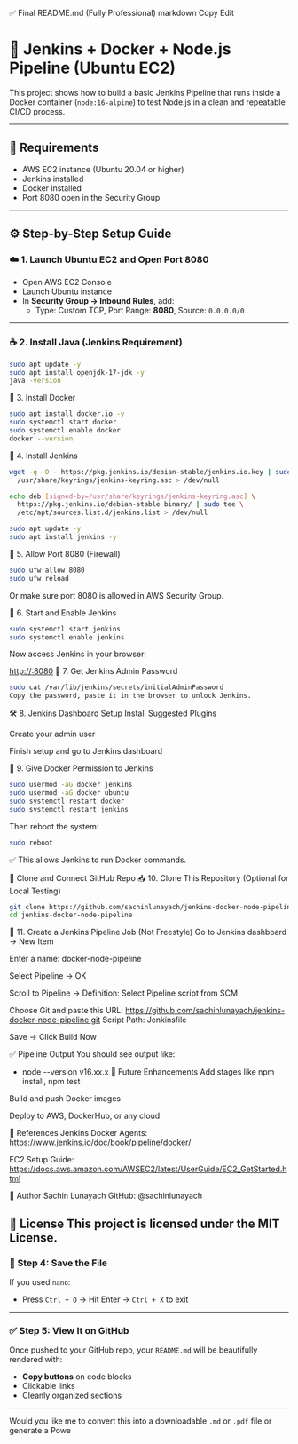 ✅ Final README.md (Fully Professional)
markdown
Copy
Edit
# 🚀 Jenkins + Docker + Node.js Pipeline (Ubuntu EC2)

This project shows how to build a basic Jenkins Pipeline that runs inside a Docker container (`node:16-alpine`) to test Node.js in a clean and repeatable CI/CD process.

---

## 🧰 Requirements

- AWS EC2 instance (Ubuntu 20.04 or higher)
- Jenkins installed
- Docker installed
- Port 8080 open in the Security Group

---

## ⚙️ Step-by-Step Setup Guide

### ☁️ 1. Launch Ubuntu EC2 and Open Port 8080

- Open AWS EC2 Console
- Launch Ubuntu instance
- In **Security Group → Inbound Rules**, add:
  - Type: Custom TCP, Port Range: **8080**, Source: `0.0.0.0/0`

---

### ☕ 2. Install Java (Jenkins Requirement)

```bash
sudo apt update -y
sudo apt install openjdk-17-jdk -y
java -version
```
🐳 3. Install Docker
```bash
sudo apt install docker.io -y
sudo systemctl start docker
sudo systemctl enable docker
docker --version
```
👷 4. Install Jenkins
```bash
wget -q -O - https://pkg.jenkins.io/debian-stable/jenkins.io.key | sudo tee \
  /usr/share/keyrings/jenkins-keyring.asc > /dev/null

echo deb [signed-by=/usr/share/keyrings/jenkins-keyring.asc] \
  https://pkg.jenkins.io/debian-stable binary/ | sudo tee \
  /etc/apt/sources.list.d/jenkins.list > /dev/null

sudo apt update -y
sudo apt install jenkins -y
```
🔐 5. Allow Port 8080 (Firewall)
```bash
sudo ufw allow 8080
sudo ufw reload
```
Or make sure port 8080 is allowed in AWS Security Group.

🔄 6. Start and Enable Jenkins
```bash
sudo systemctl start jenkins
sudo systemctl enable jenkins
```
Now access Jenkins in your browser:

[http://<your-ec2-public-ip>:8080](http://<your-ec2-public-ip>:8080)
🔑 7. Get Jenkins Admin Password
```bash
sudo cat /var/lib/jenkins/secrets/initialAdminPassword
Copy the password, paste it in the browser to unlock Jenkins.
```

🛠️ 8. Jenkins Dashboard Setup
Install Suggested Plugins

Create your admin user

Finish setup and go to Jenkins dashboard

🔧 9. Give Docker Permission to Jenkins
```bash
sudo usermod -aG docker jenkins
sudo usermod -aG docker ubuntu
sudo systemctl restart docker
sudo systemctl restart jenkins
```
Then reboot the system:
```bash
sudo reboot
```
✅ This allows Jenkins to run Docker commands.

🧪 Clone and Connect GitHub Repo
📥 10. Clone This Repository (Optional for Local Testing)
```bash
git clone https://github.com/sachinlunayach/jenkins-docker-node-pipeline.git
cd jenkins-docker-node-pipeline
```
🔧 11. Create a Jenkins Pipeline Job (Not Freestyle)
Go to Jenkins dashboard → New Item

Enter a name: docker-node-pipeline

Select Pipeline → OK

Scroll to Pipeline → Definition: Select Pipeline script from SCM

Choose Git and paste this URL:
https://github.com/sachinlunayach/jenkins-docker-node-pipeline.git
Script Path: Jenkinsfile

Save → Click Build Now

✅ Pipeline Output
You should see output like:
+ node --version
v16.xx.x
🚀 Future Enhancements
Add stages like npm install, npm test

Build and push Docker images

Deploy to AWS, DockerHub, or any cloud

📎 References
Jenkins Docker Agents: https://www.jenkins.io/doc/book/pipeline/docker/

EC2 Setup Guide: https://docs.aws.amazon.com/AWSEC2/latest/UserGuide/EC2_GetStarted.html

🙌 Author
Sachin Lunayach
GitHub: @sachinlunayach

📝 License
This project is licensed under the MIT License.
---

### 💾 Step 4: Save the File

If you used `nano`:
- Press `Ctrl + O` → Hit Enter → `Ctrl + X` to exit

---

### ✅ Step 5: View It on GitHub

Once pushed to your GitHub repo, your `README.md` will be beautifully rendered with:
- **Copy buttons** on code blocks
- Clickable links
- Cleanly organized sections

---

Would you like me to convert this into a downloadable `.md` or `.pdf` file or generate a Powe

